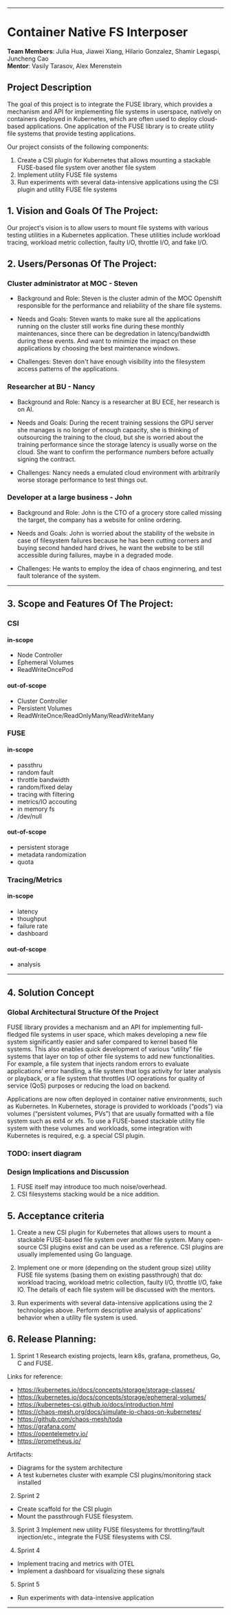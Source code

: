 ** **

# Container Native FS Interposer

**Team Members**: Julia Hua, Jiawei Xiang, Hilario Gonzalez, Shamir Legaspi, Juncheng Cao  
**Mentor**: Vasily Tarasov, Alex Merenstein  

## Project Description
The goal of this project is to integrate the FUSE library, which provides a mechanism and API for implementing file systems in userspace, natively on containers deployed in Kubernetes, which are often used to deploy cloud-based applications. One application of the FUSE library is to create utility file systems that provide testing applications. 

Our project consists of the following components:
1) Create a CSI plugin for Kubernetes that allows mounting a stackable FUSE-based file system over another file system
2) Implement utility FUSE file systems
3) Run experiments with several data-intensive applications using the CSI plugin and utility FUSE file systems

## 1.   Vision and Goals Of The Project:

Our project's vision is to allow users to mount file systems with various testing utilities in a Kubernetes application. These utilities include workload tracing, workload metric collection, faulty I/O, throttle I/O, and fake I/O.

## 2. Users/Personas Of The Project:

### Cluster administrator at MOC - Steven

- Background and Role: Steven is the cluster admin of the MOC Openshift responsible for the performance and reliability of the share file systems.

- Needs and Goals: Steven wants to make sure all the applications running on the cluster still works fine during these monthly maintenances, since there can be degredation in latency/bandwidth during these events. And want to minimize the impact on these applications by choosing the best maintenance windows. 

- Challenges: Steven don't have enough visibility into the filesystem access patterns of the applications.

### Researcher at BU - Nancy

- Background and Role: Nancy is a researcher at BU ECE, her research is on AI.

- Needs and Goals: During the recent training sessions the GPU server she manages is no longer of enough capacity, she is thinking of outsourcing the training to the cloud, but she is worried about the training performance since the storage latency is usually worse on the cloud. She want to confirm the performance numbers before actually signing the contract.

- Challenges: Nancy needs a emulated cloud environment with arbitrarily worse storage performance to test things out.

### Developer at a large business - John

- Background and Role: John is the CTO of a grocery store called missing the target, the company has a website for online ordering.

- Needs and Goals: John is worried about the stability of the website in case of filesystem failures because he has been cutting corners and buying second handed hard drives, he want the website to be still accessible during failures, maybe in a degraded mode.

- Challenges: He wants to employ the idea of chaos enginnering, and test fault tolerance of the system.

** **

## 3.   Scope and Features Of The Project:

### CSI
#### in-scope
- Node Controller
- Ephemeral Volumes
- ReadWriteOncePod
#### out-of-scope
- Cluster Controller
- Persistent Volumes
- ReadWriteOnce/ReadOnlyMany/ReadWriteMany

### FUSE
#### in-scope
- passthru
- random fault
- throttle bandwidth
- random/fixed delay
- tracing with filtering
- metrics/IO accouting
- in memory fs
- /dev/null
#### out-of-scope
- persistent storage 
- metadata randomization
- quota

### Tracing/Metrics
#### in-scope
- latency
- thoughput
- failure rate
- dashboard
#### out-of-scope
- analysis

** **

## 4. Solution Concept

### Global Architectural Structure Of the Project

FUSE library provides a mechanism and an API for implementing full-fledged file systems in user space, which makes developing a new file system significantly easier and safer compared to kernel based file systems. This also enables quick development of various “utility” file systems that layer on top of other file systems to add new functionalities.  For example, a file system that injects random errors to evaluate applications’ error handling, a file system that logs activity for later analysis or playback, or a file system that throttles I/O operations for quality of service (QoS) purposes or reducing the load on backend.

Applications are now often deployed in container native environments, such as Kubernetes.  In Kubernetes, storage is provided to workloads (“pods”) via volumes (“persistent volumes, PVs”) that are usually formatted with a file system such as ext4 or xfs.  To use a FUSE-based stackable utility file system with these volumes and workloads, some integration with Kubernetes is required, e.g. a special CSI plugin.

### TODO: insert diagram

### Design Implications and Discussion

1. FUSE itself may introduce too much noise/overhead.
2. CSI filesystems stacking would be a nice addition.

## 5. Acceptance criteria

1. Create a new CSI plugin for Kubernetes that allows users to mount a stackable FUSE-based file system over another file system. Many open-source CSI plugins exist and can be used as a reference. CSI plugins are usually implemented using Go language.

2. Implement one or more (depending on the student group size) utility FUSE file systems (basing them on existing passthrough) that do: workload tracing, workload metric collection, faulty I/O, throttle I/O, fake IO. The details of each file system will be discussed with the mentors.

3. Run experiments with several data-intensive applications using the 2 technologies above. Perform descriptive analysis of applications’ behavior when a utility file system is used.

## 6.  Release Planning:

1. Sprint 1
Research existing projects, learn k8s, grafana, prometheus, Go, C and FUSE.

Links for reference:
- https://kubernetes.io/docs/concepts/storage/storage-classes/
- https://kubernetes.io/docs/concepts/storage/ephemeral-volumes/
- https://kubernetes-csi.github.io/docs/introduction.html
- https://chaos-mesh.org/docs/simulate-io-chaos-on-kubernetes/
- https://github.com/chaos-mesh/toda
- https://grafana.com/
- https://opentelemetry.io/
- https://prometheus.io/

Artifacts:
- Diagrams for the system architecture
- A test kubernetes cluster with example CSI plugins/monitoring stack installed

2. Sprint 2
- Create scaffold for the CSI plugin
- Mount the passthrough FUSE filesystem.

3. Sprint 3
Implement new utility FUSE filesystems for throttling/fault injection/etc., integrate the FUSE filesystems with CSI.

4. Sprint 4
- Implement tracing and metrics with OTEL
- Implement a dashboard for visualizing these signals

5. Sprint 5
- Run experiments with data-intensive application

** **



